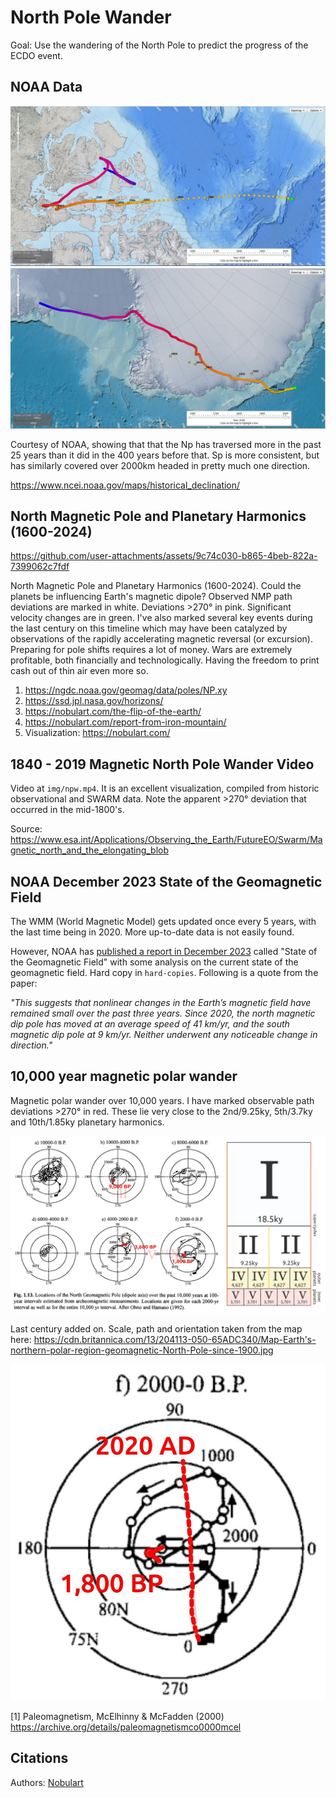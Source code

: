 # North Pole Wander

Goal: Use the wandering of the North Pole to predict the progress of the ECDO event.

## NOAA Data

![north pole](img/npw1.jpg "north pole")
![north pole](img/npw2.jpg "north pole")

Courtesy of NOAA, showing that that the Np has traversed more in the past 25 years than it did in the 400 years before that. Sp is more consistent, but has similarly covered over 2000km headed in pretty much one direction.

https://www.ncei.noaa.gov/maps/historical_declination/

## North Magnetic Pole and Planetary Harmonics (1600-2024)

https://github.com/user-attachments/assets/9c74c030-b865-4beb-822a-7399062c7fdf

North Magnetic Pole and Planetary Harmonics (1600-2024). Could the planets be influencing Earth's magnetic dipole? Observed NMP path deviations are marked in white. Deviations >270° in pink. Significant velocity changes are in green. I've also marked several key events during the last century on this timeline which may have been catalyzed by observations of the rapidly accelerating magnetic reversal (or excursion). Preparing for pole shifts requires a lot of money. Wars are extremely profitable, both financially and technologically. Having the freedom to print cash out of thin air even more so.

1. https://ngdc.noaa.gov/geomag/data/poles/NP.xy
2. https://ssd.jpl.nasa.gov/horizons/
3. https://nobulart.com/the-flip-of-the-earth/
4. https://nobulart.com/report-from-iron-mountain/
5. Visualization: https://nobulart.com/

## 1840 - 2019 Magnetic North Pole Wander Video

Video at `img/npw.mp4`. It is an excellent visualization, compiled from historic observational and SWARM data. Note the apparent >270° deviation that occurred in the mid-1800's.

Source: https://www.esa.int/Applications/Observing_the_Earth/FutureEO/Swarm/Magnetic_north_and_the_elongating_blob

## NOAA December 2023 State of the Geomagnetic Field

The WMM (World Magnetic Model) gets updated once every 5 years, with the last time being in 2020. More up-to-date data is not easily found.

However, NOAA has [published a report in December 2023](https://www.ncei.noaa.gov/sites/g/files/anmtlf171/files/2023-12/WMM_Annual_Report_2023.pdf) called "State of the Geomagnetic Field" with some analysis on the current state of the geomagnetic field. Hard copy in `hard-copies`. Following is a quote from the paper:

*"This suggests that nonlinear changes in the Earth’s magnetic field have remained small over the past three years. Since 2020, the north magnetic dip pole has moved at an average speed of 41 km/yr, and the south magnetic dip pole at 9 km/yr. Neither underwent any noticeable change in direction."*

## 10,000 year magnetic polar wander

Magnetic polar wander over 10,000 years. I have marked observable path deviations >270° in red. These lie very close to the 2nd/9.25ky, 5th/3.7ky and 10th/1.85ky planetary harmonics.

![magnetic polar wander](img/magnetic-polar-wander.jpg "magnetic polar wander")

Last century added on. Scale, path and orientation taken from the map here: https://cdn.britannica.com/13/204113-050-65ADC340/Map-Earth's-northern-polar-region-geomagnetic-North-Pole-since-1900.jpg

![magnetic polar wander](img/magnetic-polar-wander2.jpg "magnetic polar wander")

[1] Paleomagnetism, McElhinny & McFadden (2000) https://archive.org/details/paleomagnetismco0000mcel

## Citations

Authors: [Nobulart](https://nobulart.com)